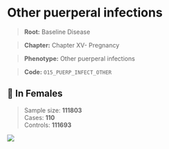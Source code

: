 # Other puerperal infections

> **Root:** Baseline Disease  

> **Chapter:** Chapter XV- Pregnancy  

> **Phenotype:** Other puerperal infections  

> **Code:** `O15_PUERP_INFECT_OTHER`

## 👩 In Females  
> Sample size: **111803**  
> Cases: **110**  
> Controls: **111693**
<img src="/Disease/Figures/ALL/Baseline/O15_PUERP_INFECT_OTHER.png"/>
<CsvTable src="/public/Disease/Data/ALL/Baseline/LG_O15_PUERP_INFECT_OTHER.csv" label="🔍 View full results" />
